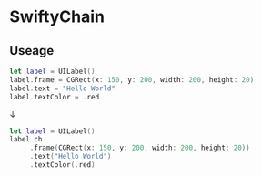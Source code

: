 # SwiftyChain
## Useage
```swift
let label = UILabel()
label.frame = CGRect(x: 150, y: 200, width: 200, height: 20)
label.text = "Hello World"
label.textColor = .red
```
↓
```swift
let label = UILabel()
label.ch
     .frame(CGRect(x: 150, y: 200, width: 200, height: 20))
     .text("Hello World")
     .textColor(.red)
```
